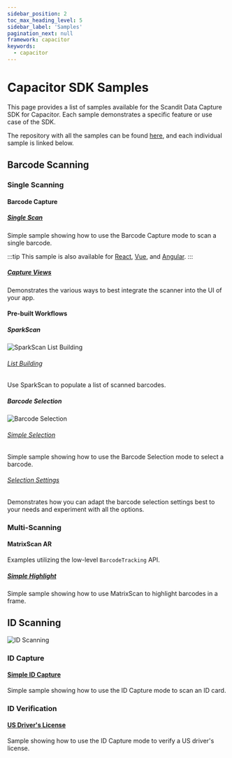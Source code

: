```yaml
---
sidebar_position: 2
toc_max_heading_level: 5
sidebar_label: 'Samples'
pagination_next: null
framework: capacitor
keywords:
  - capacitor
---
```


# Capacitor SDK Samples

This page provides a list of samples available for the Scandit Data Capture SDK for Capacitor. Each sample demonstrates a specific feature or use case of the SDK.

The repository with all the samples can be found [here](https://github.com/Scandit/datacapture-capacitor-samples/tree/master), and each individual sample is linked below.

## Barcode Scanning

### Single Scanning

#### Barcode Capture


##### [Single Scan](https://github.com/Scandit/datacapture-capacitor-samples/tree/master/BarcodeCaptureSimpleSample)

Simple sample showing how to use the Barcode Capture mode to scan a single barcode.

:::tip
This sample is also available for [React](https://github.com/Scandit/datacapture-capacitor-samples/tree/master/BarcodeCaptureSimpleSampleWithReact), [Vue](https://github.com/Scandit/datacapture-capacitor-samples/tree/master/BarcodeCaptureSimpleSampleWithVue), and [Angular](https://github.com/Scandit/datacapture-capacitor-samples/tree/master/BarcodeCaptureSimpleSampleWithAngular).
:::

##### [Capture Views](https://github.com/Scandit/datacapture-capacitor-samples/tree/master/BarcodeCaptureViewsSample)

Demonstrates the various ways to best integrate the scanner into the UI of your app.

#### Pre-built Workflows

##### SparkScan

![SparkScan List Building](/img/samples/sparkscan_list_building.png)

###### [List Building](https://github.com/Scandit/datacapture-capacitor-samples/tree/master/ListBuildingSample)

Use SparkScan to populate a list of scanned barcodes.

##### Barcode Selection

![Barcode Selection](/img/samples/barcode_selection.png)

###### [Simple Selection](https://github.com/Scandit/datacapture-capacitor-samples/tree/master/BarcodeSelectionSimpleSample)

Simple sample showing how to use the Barcode Selection mode to select a barcode.

###### [Selection Settings](https://github.com/Scandit/datacapture-capacitor-samples/tree/master/BarcodeSelectionSettingsSample)

Demonstrates how you can adapt the barcode selection settings best to your needs and experiment with all the options.

### Multi-Scanning

#### MatrixScan AR

Examples utilizing the low-level `BarcodeTracking` API.

##### [Simple Highlight](https://github.com/Scandit/datacapture-capacitor-samples/tree/master/MatrixScanSimpleSample)

Simple sample showing how to use MatrixScan to highlight barcodes in a frame.

## ID Scanning

![ID Scanning](/img/samples/id_scanning.png)

### ID Capture

#### [Simple ID Capture](https://github.com/Scandit/datacapture-capacitor-samples/tree/master/IdCaptureSimpleSample)

Simple sample showing how to use the ID Capture mode to scan an ID card.

### ID Verification

#### [US Driver's License](https://github.com/Scandit/datacapture-capacitor-samples/tree/master/USDLVerificationSample)

Sample showing how to use the ID Capture mode to verify a US driver's license.
